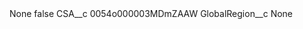 <?xml version="1.0" encoding="UTF-8"?>
<CustomMetadata xmlns="http://soap.sforce.com/2006/04/metadata" xmlns:xsi="http://www.w3.org/2001/XMLSchema-instance" xmlns:xsd="http://www.w3.org/2001/XMLSchema">
    <label>None</label>
    <protected>false</protected>
    <values>
        <field>CSA__c</field>
        <value xsi:type="xsd:string">0054o000003MDmZAAW</value>
    </values>
    <values>
        <field>GlobalRegion__c</field>
        <value xsi:type="xsd:string">None</value>
    </values>
</CustomMetadata>
